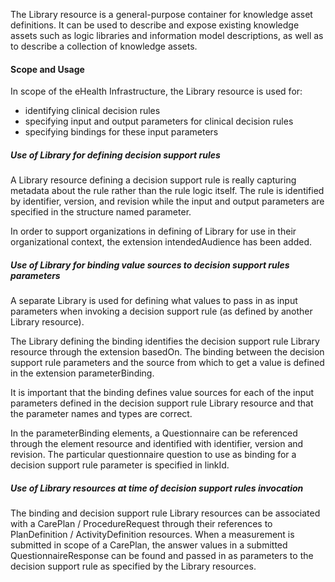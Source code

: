 The Library resource is a general-purpose container for knowledge asset definitions.
It can be used to describe and expose existing knowledge assets such as logic libraries
and information model descriptions, as well as to describe a collection of knowledge assets.


#### Scope and Usage

In scope of the eHealth Infrastructure, the Library resource is used for:

* identifying clinical decision rules
* specifying input and output parameters for clinical decision rules
* specifying bindings for these input parameters

##### Use of Library for defining decision support rules

A Library resource defining a decision support rule is really capturing metadata about
the rule rather than the rule logic itself. The rule is identified by identifier, version,
and revision while the input and output parameters are specified in the structure named parameter.

In order to support organizations in defining of Library for use in their organizational context,
the extension intendedAudience has been added.

##### Use of Library for binding value sources to decision support rules parameters

A separate Library is used for defining what values to pass in as input parameters when
invoking a decision support rule (as defined by another Library resource).

The Library defining the binding identifies the decision support rule Library resource
through the extension basedOn. The binding between the decision support rule parameters and
the source from which to get a value is defined in the extension parameterBinding.

It is important that the binding defines value sources for each of the input parameters
defined in the decision support rule Library resource and that the parameter names and
types are correct.

In the parameterBinding elements, a Questionnaire can be referenced through the element
resource and identified with identifier, version and revision. The particular questionnaire
question to use as binding for a decision support rule parameter is specified in linkId.

##### Use of Library resources at time of decision support rules invocation

The binding and decision support rule Library resources can be associated with a CarePlan /
ProcedureRequest through their references to PlanDefinition / ActivityDefinition resources.
When a measurement is submitted in scope of a CarePlan, the answer values in a submitted
QuestionnaireResponse can be found and passed in as parameters to the decision support rule
as specified by the Library resources.